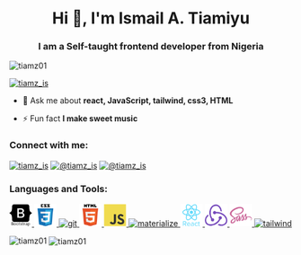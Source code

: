 <h1 align="center">Hi 👋, I'm Ismail A. Tiamiyu</h1>
<h3 align="center">I am a Self-taught frontend developer from Nigeria</h3>

<p align="left"> <img src="https://komarev.com/ghpvc/?username=tiamz01&label=Profile%20views&color=0e75b6&style=flat" alt="tiamz01" /> </p>

<p align="left"> <a href="https://twitter.com/tiamz_is" target="blank"><img src="https://img.shields.io/twitter/follow/tiamz_is?logo=twitter&style=for-the-badge" alt="tiamz_is" /></a> </p>

- 💬 Ask me about **react, JavaScript, tailwind, css3, HTML**

- ⚡ Fun fact **I make sweet music**

<h3 align="left">Connect with me:</h3>
<p align="left">
<a href="https://twitter.com/tiamz_is" target="blank"><img align="center" src="https://raw.githubusercontent.com/rahuldkjain/github-profile-readme-generator/master/src/images/icons/Social/twitter.svg" alt="tiamz_is" height="30" width="40" /></a>
<a href="https://linkedin.com/in/@tiamz_is" target="blank"><img align="center" src="https://raw.githubusercontent.com/rahuldkjain/github-profile-readme-generator/master/src/images/icons/Social/linked-in-alt.svg" alt="@tiamz_is" height="30" width="40" /></a>
<a href="https://instagram.com/@tiamz_is" target="blank"><img align="center" src="https://raw.githubusercontent.com/rahuldkjain/github-profile-readme-generator/master/src/images/icons/Social/instagram.svg" alt="@tiamz_is" height="30" width="40" /></a>
</p>

<h3 align="left">Languages and Tools:</h3>
<p align="left"> <a href="https://getbootstrap.com" target="_blank" rel="noreferrer"> <img src="https://raw.githubusercontent.com/devicons/devicon/master/icons/bootstrap/bootstrap-plain-wordmark.svg" alt="bootstrap" width="40" height="40"/> </a> <a href="https://www.w3schools.com/css/" target="_blank" rel="noreferrer"> <img src="https://raw.githubusercontent.com/devicons/devicon/master/icons/css3/css3-original-wordmark.svg" alt="css3" width="40" height="40"/> </a> <a href="https://git-scm.com/" target="_blank" rel="noreferrer"> <img src="https://www.vectorlogo.zone/logos/git-scm/git-scm-icon.svg" alt="git" width="40" height="40"/> </a> <a href="https://www.w3.org/html/" target="_blank" rel="noreferrer"> <img src="https://raw.githubusercontent.com/devicons/devicon/master/icons/html5/html5-original-wordmark.svg" alt="html5" width="40" height="40"/> </a> <a href="https://developer.mozilla.org/en-US/docs/Web/JavaScript" target="_blank" rel="noreferrer"> <img src="https://raw.githubusercontent.com/devicons/devicon/master/icons/javascript/javascript-original.svg" alt="javascript" width="40" height="40"/> </a> <a href="https://materializecss.com/" target="_blank" rel="noreferrer"> <img src="https://raw.githubusercontent.com/prplx/svg-logos/5585531d45d294869c4eaab4d7cf2e9c167710a9/svg/materialize.svg" alt="materialize" width="40" height="40"/> </a> <a href="https://reactjs.org/" target="_blank" rel="noreferrer"> <img src="https://raw.githubusercontent.com/devicons/devicon/master/icons/react/react-original-wordmark.svg" alt="react" width="40" height="40"/> </a> <a href="https://redux.js.org" target="_blank" rel="noreferrer"> <img src="https://raw.githubusercontent.com/devicons/devicon/master/icons/redux/redux-original.svg" alt="redux" width="40" height="40"/> </a> <a href="https://sass-lang.com" target="_blank" rel="noreferrer"> <img src="https://raw.githubusercontent.com/devicons/devicon/master/icons/sass/sass-original.svg" alt="sass" width="40" height="40"/> </a> <a href="https://tailwindcss.com/" target="_blank" rel="noreferrer"> <img src="https://www.vectorlogo.zone/logos/tailwindcss/tailwindcss-icon.svg" alt="tailwind" width="40" height="40"/> </a> </p>

<p><img align="left" src="https://github-readme-stats.vercel.app/api/top-langs?username=tiamz01&show_icons=true&locale=en&layout=compact" alt="tiamz01" /></p>

<p>&nbsp;<img align="center" src="https://github-readme-stats.vercel.app/api?username=tiamz01&show_icons=true&locale=en" alt="tiamz01" /></p>
